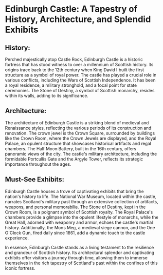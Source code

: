 # Edinburgh Castle: A Tapestry of History, Architecture, and Splendid Exhibits

## History:
Perched majestically atop Castle Rock, Edinburgh Castle is a historic fortress that has stood witness to over a millennium of Scottish history. Its origins trace back to the 12th century when King David I built the first structure as a symbol of royal power. The castle has played a crucial role in various conflicts, including the Wars of Scottish Independence. It has been a royal residence, a military stronghold, and a focal point for state ceremonies. The Stone of Destiny, a symbol of Scottish monarchy, resides within its walls, adding to its significance.

## Architecture:
The architecture of Edinburgh Castle is a striking blend of medieval and Renaissance styles, reflecting the various periods of its construction and renovation. The crown jewel is the Crown Square, surrounded by buildings like the Crown Room, where the Crown Jewels are displayed, and the Royal Palace, an opulent structure that showcases historical artifacts and regal chambers. The Half Moon Battery, built in the 16th century, offers panoramic views of the city. The castle's military architecture, including the formidable Portcullis Gate and the Argyle Tower, reflects its strategic importance throughout the ages.

## Must-See Exhibits:
Edinburgh Castle houses a trove of captivating exhibits that bring the nation's history to life. The National War Museum, located within the castle, narrates Scotland's military past through an extensive collection of artifacts, weapons, and personal memorabilia. The Stone of Destiny, kept in the Crown Room, is a poignant symbol of Scottish royalty. The Royal Palace's chambers provide a glimpse into the opulent lifestyle of monarchs, while the Great Hall, adorned with weaponry and armor, echoes the castle's martial history. Additionally, the Mons Meg, a medieval siege cannon, and the One O'Clock Gun, fired daily since 1861, add a dynamic touch to the castle experience.

In essence, Edinburgh Castle stands as a living testament to the resilience and grandeur of Scottish history. Its architectural splendor and captivating exhibits offer visitors a journey through time, allowing them to immerse themselves in the rich tapestry of Scotland's past within the confines of this iconic fortress.